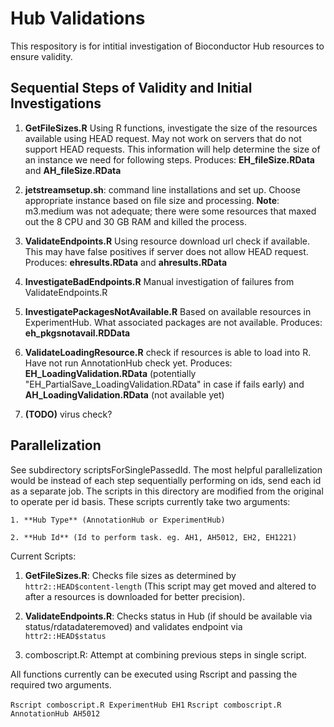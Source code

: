 # Hub Validations

This respository is for intitial investigation of Bioconductor Hub resources to
ensure validity.

## Sequential Steps of Validity and Initial Investigations 

1. **GetFileSizes.R** Using R functions, investigate the size of the resources
   available using HEAD request. May not work on servers that do not support HEAD
   requests. This information will help determine the size of an instance we need
   for following steps. 
       Produces: **EH_fileSize.RData** and  **AH_fileSize.RData**

2. **jetstreamsetup.sh**:
   command line installations and set up. Choose appropriate instance based on
   file size and processing.  **Note**: m3.medium was not adequate; there were
   some resources that maxed out the 8 CPU and 30 GB RAM and killed the
   process. 

3. **ValidateEndpoints.R** Using resource download url check if available. This
   may have false positives if server does not allow HEAD request.
       Produces: **ehresults.RData** and  **ahresults.RData**

4. **InvestigateBadEndpoints.R** Manual investigation of failures from
   ValidateEndpoints.R

5. **InvestigatePackagesNotAvailable.R** Based on available resources in
   ExperimentHub. What associated packages are not available.
       Produces: **eh_pkgsnotavail.RDData**

6. **ValidateLoadingResource.R** check if resources is able to load into
   R. Have not run AnnotationHub check yet.
   Produces: **EH_LoadingValidation.RData** (potentially
   "EH_PartialSave_LoadingValidation.RData" in case if fails early) and
   **AH_LoadingValidation.RData** (not available yet)

7. **(TODO)** virus check?
   

## Parallelization

See subdirectory scriptsForSinglePassedId. The most helpful parallelization
would be instead of each step sequentially performing on ids, send each id as a
separate job.  The scripts in this directory are modified from the original to
operate per id basis.  These scripts currently take two arguments:

	1. **Hub Type** (AnnotationHub or ExperimentHub)

	2. **Hub Id** (Id to perform task. eg. AH1, AH5012, EH2, EH1221)

Current Scripts:

1. **GetFileSizes.R**: Checks file sizes as determined by
`httr2::HEAD$content-length` (This script may get moved and altered to after a resources is
downloaded for better precision).

2. **ValidateEndpoints.R**: Checks status in Hub (if should be available via
status/rdatadateremoved) and validates endpoint via `httr2::HEAD$status`

3. comboscript.R: Attempt at combining previous steps in single script.

All functions currently can be executed using Rscript and passing the required
two arguments.

`Rscript comboscript.R ExperimentHub EH1`
`Rscript comboscript.R AnnotationHub AH5012`